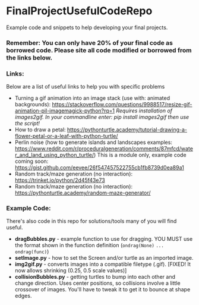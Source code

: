 # FinalProjectUsefulCodeRepo
Example code and snippets to help developing your final projects.

### Remember: You can only have 20% of your final code as borrowed code. Please site all code modified or borrowed from the links below.

### Links:
Below are a list of useful links to help you with specific problems
- Turning a gif animation into an image stack (use with: animated backgrounds): https://stackoverflow.com/questions/9988517/resize-gif-animation-pil-imagemagick-python?rq=1
*Requires installation of images2gif. In your commandline enter: pip install images2gif then use the script!*
- How to draw a petal: https://pythonturtle.academy/tutorial-drawing-a-flower-petal-or-a-leaf-with-python-turtle/
- Perlin noise (how to generate islands and landscapes examples: https://www.reddit.com/r/proceduralgeneration/comments/87mfcd/water_and_land_using_python_turtle/) This is a module only, example code coming soon: https://gist.github.com/eevee/26f547457522755cb1fb8739d0ea89a1
- Random track/maze generation (no interaction): https://trinket.io/python/2d45f43e73
- Random track/maze generation (no interaction): https://pythonturtle.academy/random-maze-generator/

### Example Code:
There's also code in this repo for solutions/tools many of you will find useful.
- **dragBubbles.py** - example function to use for dragging. YOU MUST use the format shown in the function definition (`ondrag(None)` `...` `ondrag(func)`)
- **setImage.py** - how to set the Screen and/or turtle as an imported image.
- **img2gif.py** - converts images into a compatible filetype (.gif). [FIXED! It now allows shrinking (0.25, 0.5 scale values)]
- **collisionBubbles.py** - getting turtles to bump into each other and change direction. Uses center positions, so collisions involve a little crossover of images. You'll have to tweak it to get it to bounce at shape edges.
